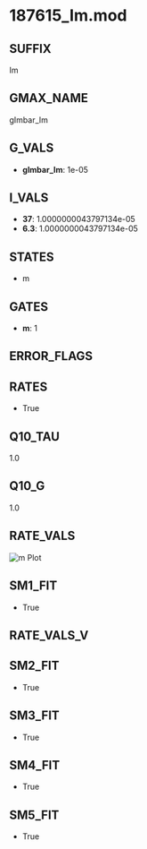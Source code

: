 # 187615_Im.mod

## SUFFIX

Im

## GMAX_NAME

gImbar_Im

## G_VALS

- **gImbar_Im**: 1e-05

## I_VALS

- **37**: 1.0000000043797134e-05
- **6.3**: 1.0000000043797134e-05

## STATES

- m

## GATES

- **m**: 1

## ERROR_FLAGS


## RATES

- True

## Q10_TAU

1.0

## Q10_G

1.0

## RATE_VALS

![m Plot](/Users/pbozelos/Dropbox/icg-Chai-Panos/supermodels/output_markdown_files/K/187615_Im.mod/images/m.png)

## SM1_FIT

- True

## RATE_VALS_V

## SM2_FIT

- True

## SM3_FIT

- True

## SM4_FIT

- True

## SM5_FIT

- True

